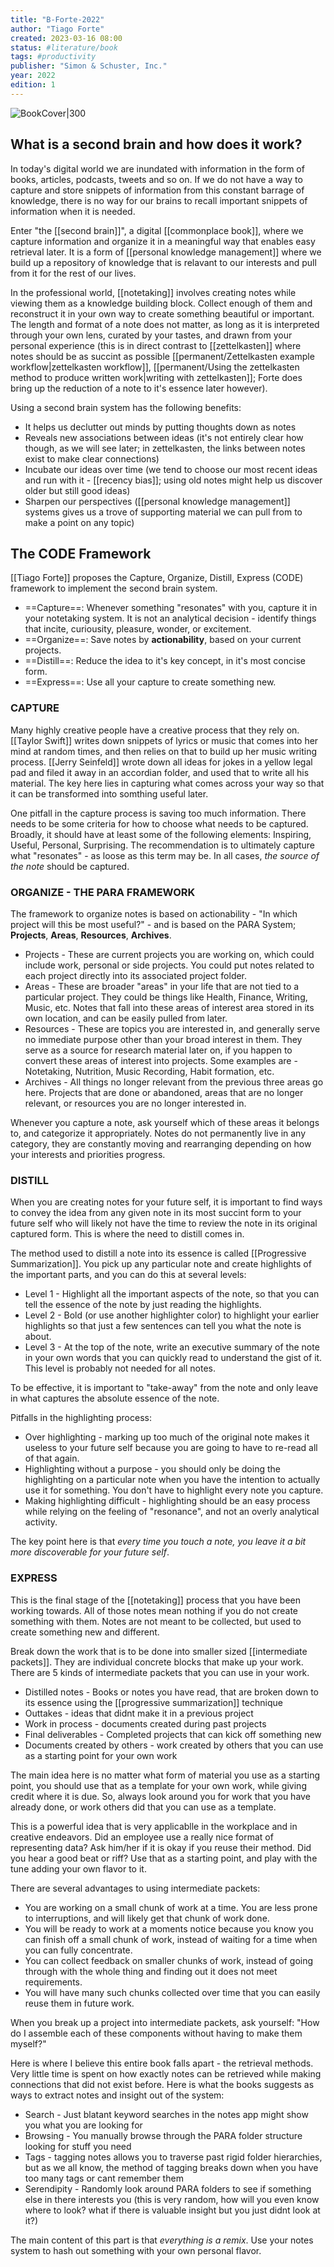 ```yaml
---
title: "B-Forte-2022"
author: "Tiago Forte"
created: 2023-03-16 08:00
status: #literature/book 
tags: #productivity 
publisher: "Simon & Schuster, Inc."
year: 2022
edition: 1
---
```


![BookCover|300](https://images.livemint.com/img/2022/07/30/original/Shelf_Help_Building_a_Second_Brain_1659188011198.jpg)

## What is a second brain and how does it work?

In today's digital world we are inundated with information in the form of books, articles, podcasts, tweets and so on. If we do not have a way to capture and store snippets of information from this constant barrage of knowledge, there is no way for our brains to recall important snippets of information when it is needed.

Enter "the [[second brain]]", a digital [[commonplace book]], where we capture information and organize it in a meaningful way that enables easy retrieval later. It is a form of [[personal knowledge management]] where we build up a repository of knowledge that is relavant to our interests and pull from it for the rest of our lives.  

In the professional world, [[notetaking]] involves creating notes while viewing them as a knowledge building block. Collect enough of them and reconstruct it in your own way to create something beautiful or important. The length and format of a note does not matter, as long as it is interpreted through your own lens, curated by your tastes, and drawn from your personal experience (this is in direct contrast to [[zettelkasten]] where notes should be as succint as possible [[permanent/Zettelkasten example workflow|zettelkasten workflow]], [[permanent/Using the zettelkasten method to produce written work|writing with zettelkasten]]; Forte does bring up the reduction of a note to it's essence later however).

Using a second brain system has the following benefits:
- It helps us declutter out minds by putting thoughts down as notes
- Reveals new associations between ideas (it's not entirely clear how though, as we will see later; in zettelkasten, the links between notes exist to make clear connections)
- Incubate our ideas over time (we tend to choose our most recent ideas and run with it - [[recency bias]]; using old notes might help us discover older but still good ideas)
- Sharpen our perspectives ([[personal knowledge management]] systems gives us a trove of supporting material we can pull from to make a point on any topic)

## The CODE Framework

[[Tiago Forte]] proposes the Capture, Organize, Distill, Express (CODE) framework to implement the second brain system.

- ==Capture==: Whenever something "resonates" with you, capture it in your notetaking system. It is not an analytical decision - identify things that incite, curiousity, pleasure, wonder, or excitement.
- ==Organize==: Save notes by **actionability**, based on your current projects.
- ==Distill==: Reduce the idea to it's key concept, in it's most concise form.
- ==Express==: Use all your capture to create something new.

### CAPTURE

Many highly creative people have a creative process that they rely on. [[Taylor Swift]] writes down snippets of lyrics or music that comes into her mind at random times, and then relies on that to build up her music writing process. [[Jerry Seinfeld]] wrote down all ideas for jokes in a yellow legal pad and filed it away in an accordian folder, and used that to write all his material. The key here lies in capturing what comes across your way so that it can be transformed into somthing useful later.

One pitfall in the capture process is saving too much information. There needs to be some criteria for how to choose what needs to be captured. Broadly, it should have at least some of the following elements: Inspiring, Useful, Personal, Surprising. The recommendation is to ultimately capture what "resonates" - as loose as this term may be. In all cases, *the source of the note* should be captured.

### ORGANIZE - THE PARA FRAMEWORK

The framework to organize notes is based on actionability - "In which project will this be most useful?" - and is based on the PARA System; **Projects**, **Areas**, **Resources**, **Archives**.

- Projects -  These are current projects you are working on, which could include work, personal or side projects. You could put notes related to each project directly into its associated project folder.
- Areas - These are broader "areas" in your life that are not tied to a particular project. They could be things like Health, Finance, Writing, Music, etc. Notes that fall into these areas of interest area stored in its own location, and can be easily pulled from later.
- Resources - These are topics you are interested in, and generally serve no immediate purpose other than your broad interest in them. They serve as a source for research material later on, if you happen to convert these areas of interest into projects.  Some examples are - Notetaking, Nutrition, Music Recording, Habit formation, etc.
- Archives - All things no longer relevant from the previous three areas go here. Projects that are done or abandoned, areas that are no longer relevant, or resources you are no longer interested in.

Whenever you capture a note, ask yourself which of these areas it belongs to, and categorize it appropriately. Notes do not permanently live in any category, they are constantly moving and rearranging depending on how your interests and priorities progress.

### DISTILL

When you are creating notes for your future self, it is important to find ways to convey the idea from any given note in its most succint form to your future self who will likely not have the time to review the note in its original captured form. This is where the need to distill comes in.

The method used to distill a note into its essence is called [[Progressive Summarization]]. You pick up any particular note and create highlights of the important parts, and you can do this at several levels:
- Level 1 - Highlight all the important aspects of the note, so that you can tell the essence of the note by just reading the highlights.
- Level 2 - Bold (or use another highlighter color) to highlight your earlier highlights so that just a few sentences can tell you what the note is about.
- Level 3 - At the top of the note, write an executive summary of the note in your own words that you can quickly read to understand the gist of it. This level is probably not needed for all notes.

To be effective, it is important to "take-away" from the note and only leave in what captures the absolute essence of the note.

Pitfalls in the highlighting process:
- Over highlighting - marking up too much of the original note makes it useless to your future self because you are going to have to re-read all of that again.
- Highlighting without a purpose - you should only be doing the highlighting on a particular note when you have the intention to actually use it for something. You don't have to highlight every note you capture.
- Making highlighting difficult - highlighting should be an easy process while relying on the feeling of "resonance", and not an overly analytical activity.

The key point here is that *every time you touch a note, you leave it a bit more discoverable for your future self*.

### EXPRESS

This is the final stage of the [[notetaking]] process that you have been working towards. All of those notes mean nothing if you do not create something with them. Notes are not meant to be collected, but used to create something new and different.

Break down the work that is to be done into smaller sized [[intermediate packets]].  They are individual concrete blocks that make up your work. There are 5 kinds of intermediate packets that you can use in your work.
- Distilled notes - Books or notes you have read, that are broken down to its essence using the [[progressive summarization]] technique
- Outtakes - ideas that didnt make it in a previous project
- Work in process - documents created during past projects
- Final deliverables - Completed projects that can kick off something new
- Documents created by others -  work created by others that you can use as a starting point for your own work

The main idea here is no matter what form of material you use as a starting point, you should use that as a template for your own work, while giving credit where it is due. So, always look around you for work that you have already done, or work others did that you can use as a template. 

This is a powerful idea that is very applicablle in the workplace and in creative endeavors. Did an employee use a really nice  format of representing data? Ask him/her if it is okay if you reuse their method. Did you hear a good beat or riff? Use that as a starting point, and play with the tune adding your own flavor to it. 

There are several advantages to using intermediate packets:
- You are working on a small chunk of work at a time. You are less prone to interruptions, and will likely get that chunk of work done.
- You will be ready to work at a moments notice because you know you can finish off a small chunk of work, instead of waiting for a time when you can fully concentrate.
- You can collect feedback on smaller chunks of work, instead of going through with the whole thing and finding out it does not meet requirements.
- You will have many such chunks collected over time that you can easily reuse them in future work.

When you break up a project into intermediate packets, ask yourself: "How do I assemble each of these components without having to make them myself?"

Here is where I believe this entire book falls apart - the retrieval methods. Very little time is spent on how exactly notes can be retrieved while making connections that did not exist before. Here is what the books suggests as ways to extract notes and insight out of the system:
- Search - Just blatant keyword searches in the notes app might show you what you are looking for
- Browsing - You manually browse through the PARA folder structure looking for stuff you need
- Tags - tagging notes allows you to traverse past rigid folder hierarchies, but as we all know, the method of tagging breaks down when you have too many tags or cant remember them
- Serendipity - Randomly look around PARA folders to see if something else in there interests you (this is very random, how will you even know where to look? what if there is valuable insight but you just didnt look at it?)

The main content of this part is that *everything is a remix*. Use your notes system to hash out something with your own personal flavor.